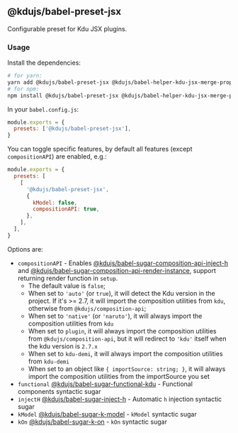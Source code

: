 ## @kdujs/babel-preset-jsx

Configurable preset for Kdu JSX plugins.

### Usage

Install the dependencies:

```sh
# for yarn:
yarn add @kdujs/babel-preset-jsx @kdujs/babel-helper-kdu-jsx-merge-props
# for npm:
npm install @kdujs/babel-preset-jsx @kdujs/babel-helper-kdu-jsx-merge-props --save
```

In your `babel.config.js`:

```js
module.exports = {
  presets: ['@kdujs/babel-preset-jsx'],
}
```

You can toggle specific features, by default all features (except `compositionAPI`) are enabled, e.g.:

```js
module.exports = {
  presets: [
    [
      '@kdujs/babel-preset-jsx',
      {
        kModel: false,
        compositionAPI: true,
      },
    ],
  ],
}
```

Options are:

- `compositionAPI` - Enables [@kdujs/babel-sugar-composition-api-inject-h](../babel-sugar-composition-api-inject-h) and [@kdujs/babel-sugar-composition-api-render-instance](../babel-sugar-composition-api-render-instance), support returning render function in `setup`.
  - The default value is `false`;
  - When set to `'auto'` (or `true`), it will detect the Kdu version in the project. If it's >= 2.7, it will import the composition utilities from `kdu`, otherwise from `@kdujs/composition-api`;
  - When set to `'native'` (or `'naruto'`), it will always import the composition utilities from `kdu`
  - When set to `plugin`, it will always import the composition utilities from `@kdujs/composition-api`, but it will redirect to `'kdu'` itself when the kdu version is `2.7.x`
  - When set to `kdu-demi`, it will always import the composition utilities from `kdu-demi`
  - When set to an object like `{ importSource: string; }`, it will always import the composition utilities from the importSource you set
- `functional` [@kdujs/babel-sugar-functional-kdu](../babel-sugar-functional-kdu/README.md) - Functional components syntactic sugar
- `injectH` [@kdujs/babel-sugar-inject-h](../babel-sugar-inject-h/README.md) - Automatic `h` injection syntactic sugar
- `kModel` [@kdujs/babel-sugar-k-model](../babel-sugar-k-model/README.md) - `kModel` syntactic sugar
- `kOn` [@kdujs/babel-sugar-k-on](../babel-sugar-k-on/README.md) - `kOn` syntactic sugar
